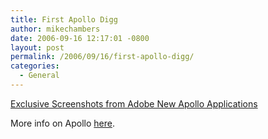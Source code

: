 ```yaml
---
title: First Apollo Digg
author: mikechambers
date: 2006-09-16 12:17:01 -0800
layout: post
permalink: /2006/09/16/first-apollo-digg/
categories:
  - General
---
```



[Exclusive Screenshots from Adobe New Apollo Applications][1]

More info on Apollo [here][2].

 [1]: http://digg.com/tech_news/Exclusive_Screenshots_from_Adobe_New_Apollo_Applications
 [2]: http://www.adobe.com/go/apollowiki